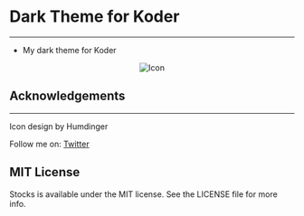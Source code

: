 # Dark Theme for Koder
----------------

- My dark theme for Koder

<p align="center">
  <img src="https://github.com/Konrad77/Koder-Dark-Theme/blob/master/Screenshots/screenshot1.png" alt="Icon"/>
</p>


## Acknowledgements
----------------
Icon design by Humdinger

Follow me on:
[Twitter](https:://twitter.com/konrad1977)

## MIT License
Stocks is available under the MIT license. See the LICENSE file for more info.
